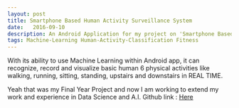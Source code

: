 ```yaml
---
layout: post
title: Smartphone Based Human Activity Surveillance System
date:   2016-09-10
description: An Android Application for my project on 'Smartphone Based Human Activity Surveillance System'. 
tags: Machine-Learning Human-Activity-Classification Fitness
---
```

With its ability to use Machine Learning within Android app, it can recognize, record and visualize basic human 6 physical activities like walking, running, sitting, standing, upstairs and downstairs in REAL TIME.

Yeah that was my Final Year Project and now I am working to extend my work and experience in Data Science and A.I.
Github link : [Here](https://github.com/AizazSharif/Apex-master-Final)
